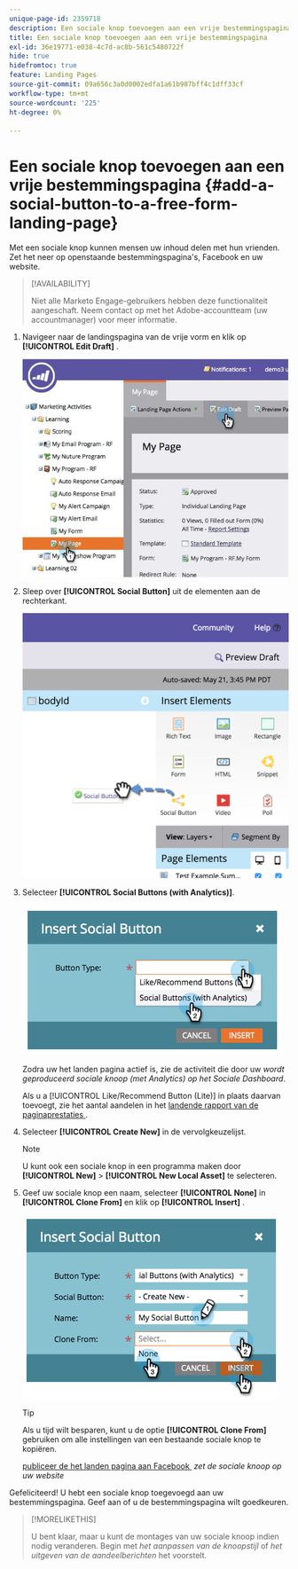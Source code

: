```yaml
---
unique-page-id: 2359718
description: Een sociale knop toevoegen aan een vrije bestemmingspagina - Marketo Docs - Productdocumentatie
title: Een sociale knop toevoegen aan een vrije bestemmingspagina
exl-id: 36e19771-e038-4c7d-ac8b-561c5480722f
hide: true
hidefromtoc: true
feature: Landing Pages
source-git-commit: 09a656c3a0d0002edfa1a61b987bff4c1dff33cf
workflow-type: tm+mt
source-wordcount: '225'
ht-degree: 0%

---
```


# Een sociale knop toevoegen aan een vrije bestemmingspagina {#add-a-social-button-to-a-free-form-landing-page}

Met een sociale knop kunnen mensen uw inhoud delen met hun vrienden. Zet het neer op openstaande bestemmingspagina&#39;s, Facebook en uw website.

>[!AVAILABILITY]
>
>Niet alle Marketo Engage-gebruikers hebben deze functionaliteit aangeschaft. Neem contact op met het Adobe-accountteam (uw accountmanager) voor meer informatie.

1. Navigeer naar de landingspagina van de vrije vorm en klik op **[!UICONTROL Edit Draft]** .

   ![](assets/scoring.jpg)

1. Sleep over **[!UICONTROL Social Button]** uit de elementen aan de rechterkant.

   ![](assets/image2015-5-21-15-3a47-3a46.png)

1. Selecteer **[!UICONTROL Social Buttons (with Analytics)]**.

   ![](assets/image2014-9-17-10-3a35-3a13.png)

   Zodra uw het landen pagina actief is, zie de activiteit die door uw _wordt geproduceerd sociale knoop (met Analytics) op het Sociale Dashboard_.

   Als u a [!UICONTROL Like/Recommend Button (Lite)] in plaats daarvan toevoegt, zie het aantal aandelen in het [&#x200B; landende rapport van de paginaprestaties &#x200B;](/help/marketo/product-docs/demand-generation/landing-pages/understanding-landing-pages/landing-page-performance-report.md).

1. Selecteer **[!UICONTROL Create New]** in de vervolgkeuzelijst.

   >[!NOTE]
   >
   >U kunt ook een sociale knop in een programma maken door **[!UICONTROL New]** > **[!UICONTROL New Local Asset]** te selecteren.

1. Geef uw sociale knop een naam, selecteer **[!UICONTROL None]** in **[!UICONTROL Clone From]** en klik op **[!UICONTROL Insert]** .

   ![](assets/image2014-9-17-10-3a35-3a26.png)

   >[!TIP]
   >
   >Als u tijd wilt besparen, kunt u de optie **[!UICONTROL Clone From]** gebruiken om alle instellingen van een bestaande sociale knop te kopiëren.

   [&#x200B; publiceer de het landen pagina aan Facebook &#x200B;](/help/marketo/product-docs/demand-generation/facebook/publish-landing-pages-to-facebook.md) _zet de sociale knoop op uw website_

Gefeliciteerd! U hebt een sociale knop toegevoegd aan uw bestemmingspagina. Geef aan of u de bestemmingspagina wilt goedkeuren.

>[!MORELIKETHIS]
>
>U bent klaar, maar u kunt de montages van uw sociale knoop indien nodig veranderen. Begin met _het aanpassen van de knoopstijl_ of _het uitgeven van de aandeelberichten_ het voorstelt.
